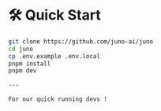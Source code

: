 # 🛠 Quick Start

```bash
git clone https://github.com/juno-ai/juno
cd juno
cp .env.example .env.local
pnpm install
pnpm dev

---

For our quick running devs !
